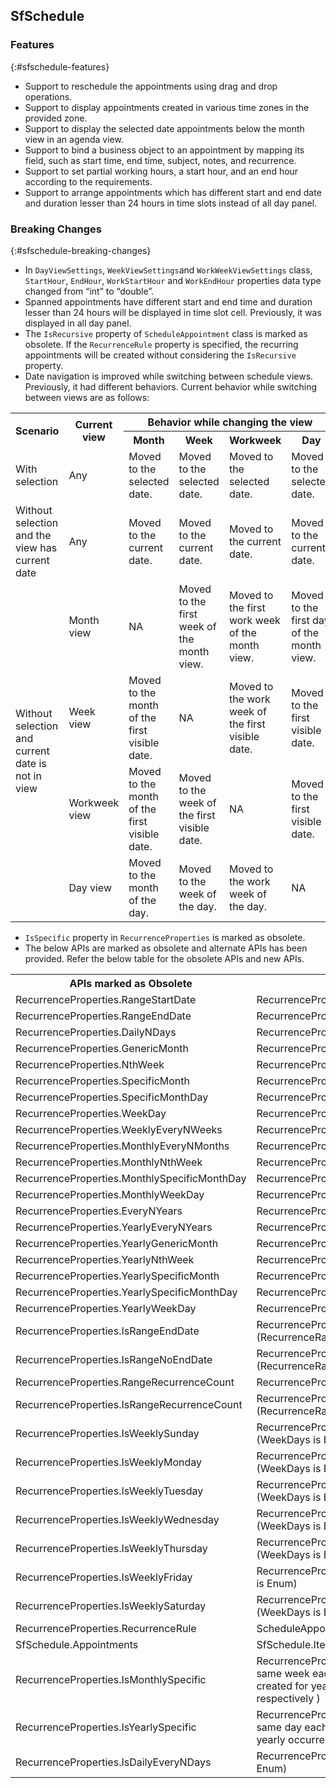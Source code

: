 ## SfSchedule

### Features
{:#sfschedule-features}

* Support to reschedule the appointments using drag and drop operations.
* Support to display appointments created in various time zones in the provided zone.
* Support to display the selected date appointments below the month view in an agenda view.
* Support to bind a business object to an appointment by mapping its field, such as start time, end time, subject, notes, and recurrence.
* Support to set partial working hours, a start hour, and an end hour according to the requirements.
* Support to arrange appointments which has different start and end date and duration lesser than 24 hours in time slots instead of all day panel.

### Breaking Changes
{:#sfschedule-breaking-changes}

* In `DayViewSettings`, `WeekViewSettings`and `WorkWeekViewSettings` class, `StartHour`, `EndHour`, `WorkStartHour` and `WorkEndHour` properties data type changed from “int” to “double”.
* Spanned appointments have different start and end time and duration lesser than 24 hours will be displayed in time slot cell. Previously, it was displayed in all day panel.
* The `IsRecursive` property of `ScheduleAppointment` class is marked as obsolete. If the `RecurrenceRule` property is specified, the recurring appointments will be created without considering the `IsRecursive` property.
* Date navigation is improved while switching between schedule views. Previously, it had different behaviors. Current behavior while switching between views are as follows:
<table>
<tr>

<th rowspan = "2"> Scenario </th>
<th rowspan = "2"> Current view  </th>
<th colspan = "4"> Behavior while changing the view </th>
</tr>
<tr>

<th> Month </th>
<th> Week </th>
<th> Workweek </th>
<th> Day </th>
</tr>
<tr>

<td> With selection </td>
<td> Any </td>
<td> Moved to the selected date. </td>
<td> Moved to the selected date. </td>
<td> Moved to the selected date. </td>
<td> Moved to the selected date. </td>
</tr>
<tr>

<td> Without selection and the view has current date </td>
<td> Any </td>
<td> Moved to the current date. </td>
<td> Moved to the current date. </td>
<td> Moved to the current date. </td>
<td> Moved to the current date. </td>
</tr>
<tr>

<td rowspan = "4"> Without selection and current date is not in view </td>
<td> Month view </td>
<td> NA </td>
<td> Moved to the first week of the month view. </td>
<td> Moved to the first work week of the month view. </td>
<td> Moved to the first day of the month view. </td>
</tr>
<tr>

<td> Week view </td>
<td> Moved to the month of the first visible date. </td>
<td> NA </td>
<td> Moved to the work week of the first visible date. </td>
<td> Moved to the first visible date. </td>
</tr>
<tr>

<td> Workweek view </td>
<td> Moved to the month of the first visible date. </td>
<td> Moved to the week of the first visible date. </td>
<td> NA </td>
<td> Moved to the first visible date. </td>
</tr>
<tr>

<td> Day view </td>
<td> Moved to the month of the day. </td>
<td> Moved to the week of the day. </td>
<td> Moved to the work week of the day. </td>
<td> NA </td>
</tr>
</table>

* `IsSpecific` property in `RecurrenceProperties` is marked as obsolete.
* The below APIs are marked as obsolete and alternate APIs has been provided. Refer the below table for the obsolete APIs and new APIs.
<table>
<tr>

<th> APIs marked as Obsolete </th>
<th> New APIs </th>
</tr>
<tr>

<td> RecurrenceProperties.RangeStartDate </td>
<td> RecurrenceProperties.StartDate </td>
</tr>
<tr>

<td> RecurrenceProperties.RangeEndDate </td>
<td> RecurrenceProperties.EndDate </td>
</tr>
<tr>

<td> RecurrenceProperties.DailyNDays </td>
<td> RecurrenceProperties.Interval </td>
</tr>
<tr>

<td> RecurrenceProperties.GenericMonth </td>
<td> RecurrenceProperties.Month </td>
</tr>
<tr>

<td> RecurrenceProperties.NthWeek </td>
<td> RecurrenceProperties.Week </td>
</tr>
<tr>

<td> RecurrenceProperties.SpecificMonth </td>
<td> RecurrenceProperties.Month </td>
</tr>
<tr>

<td> RecurrenceProperties.SpecificMonthDay </td>
<td> RecurrenceProperties.DayOfMonth </td>
</tr>
<tr>

<td> RecurrenceProperties.WeekDay </td>
<td> RecurrenceProperties.DayOfWeek </td>
</tr>
<tr>

<td> RecurrenceProperties.WeeklyEveryNWeeks </td>
<td> RecurrenceProperties.Interval </td>
</tr>
<tr>

<td> RecurrenceProperties.MonthlyEveryNMonths </td>
<td> RecurrenceProperties.Interval </td>
</tr>
<tr>

<td> RecurrenceProperties.MonthlyNthWeek </td>
<td> RecurrenceProperties.Week </td>
</tr>
<tr>

<td> RecurrenceProperties.MonthlySpecificMonthDay </td>
<td> RecurrenceProperties.DayOfMonth </td>
</tr>
<tr>

<td> RecurrenceProperties.MonthlyWeekDay </td>
<td> RecurrenceProperties.DayOfWeek </td>
</tr>
<tr>

<td> RecurrenceProperties.EveryNYears </td>
<td> RecurrenceProperties.Interval</td>
</tr>
<tr>

<td> RecurrenceProperties.YearlyEveryNYears </td>
<td> RecurrenceProperties.Interval </td>
</tr>
<tr>

<td> RecurrenceProperties.YearlyGenericMonth </td>
<td> RecurrenceProperties.Month </td>
</tr>
<tr>

<td> RecurrenceProperties.YearlyNthWeek </td>
<td> RecurrenceProperties.Week </td>
</tr>
<tr>

<td> RecurrenceProperties.YearlySpecificMonth </td>
<td> RecurrenceProperties.Month </td>
</tr>
<tr>

<td> RecurrenceProperties.YearlySpecificMonthDay </td>
<td> RecurrenceProperties.DayOfMonth </td>
</tr>
<tr>

<td> RecurrenceProperties.YearlyWeekDay </td>
<td> RecurrenceProperties.DayOfWeek </td>
</tr>
<tr>

<td> RecurrenceProperties.IsRangeEndDate </td>
<td> RecurrenceProperties.RecurrenceRange.EndDate (RecurrenceRange is Enum) </td>
</tr>
<tr>

<td> RecurrenceProperties.IsRangeNoEndDate </td>
<td> RecurrenceProperties.RecurrenceRange.NoEndDate (RecurrenceRange is Enum) </td>
</tr>
<tr>

<td> RecurrenceProperties.RangeRecurrenceCount </td>
<td> RecurrenceProperties.RecurrenceCount </td>
</tr>
<tr>

<td> RecurrenceProperties.IsRangeRecurrenceCount </td>
<td> RecurrenceProperties.RecurrenceRange.Count (RecurrenceRange is Enum) </td>
</tr>
<tr>

<td> RecurrenceProperties.IsWeeklySunday </td>
<td> RecurrenceProperties.WeekDays.Sunday (WeekDays is Enum)</td>
</tr>
<tr>

<td> RecurrenceProperties.IsWeeklyMonday </td>
<td> RecurrenceProperties.WeekDays.Monday (WeekDays is Enum)</td>
</tr>
<tr>

<td> RecurrenceProperties.IsWeeklyTuesday </td>
<td> RecurrenceProperties.WeekDays.Tuesday (WeekDays is Enum)</td>
</tr>
<tr>

<td> RecurrenceProperties.IsWeeklyWednesday </td>
<td> RecurrenceProperties.WeekDays.Wednesday (WeekDays is Enum)</td>
</tr>
<tr>

<td> RecurrenceProperties.IsWeeklyThursday </td>
<td> RecurrenceProperties.WeekDays.Thursday (WeekDays is Enum)</td>
</tr>
<tr>

<td> RecurrenceProperties.IsWeeklyFriday </td>
<td> RecurrenceProperties.WeekDays.Friday (WeekDays is Enum)</td>
</tr>
<tr>

<td> RecurrenceProperties.IsWeeklySaturday </td>
<td> RecurrenceProperties.WeekDays.Saturday (WeekDays is Enum)</td>
</tr>
<tr>

<td> RecurrenceProperties.RecurrenceRule </td>
<td> ScheduleAppointment.RecurrenceRule </td>
</tr>
<tr>

<td> SfSchedule.Appointments </td>
<td> SfSchedule.ItemsSource </td>
</tr>
<tr>

<td> RecurrenceProperties.IsMonthlySpecific </td>
<td> RecurrenceProperties.Week (If value is set, the same week each year/monthly occurrence will be created for yearly/monthly occurrences respectively ) </td>
</tr>
<tr>

<td> RecurrenceProperties.IsYearlySpecific </td>
<td> RecurrenceProperties.Week (if value is not set, the same day each year occurrence will be created for yearly occurrences) </td>
</tr>
<tr>

<td> RecurrenceProperties.IsDailyEveryNDays </td>
<td> RecurrenceProperties.WeekDays (WeekDays is Enum) </td>
</tr>
</table>
